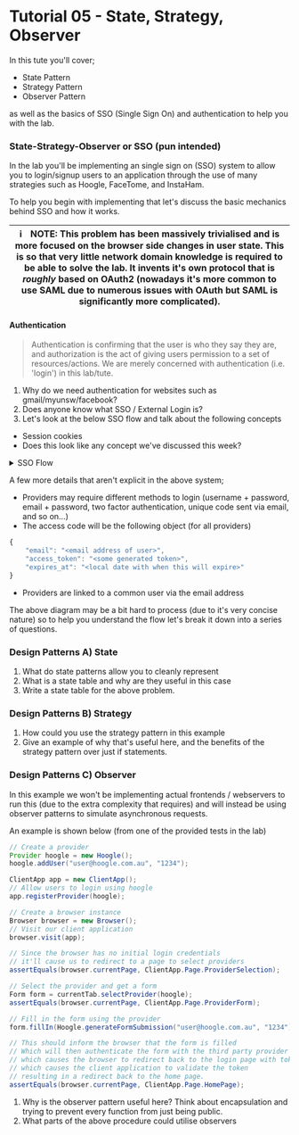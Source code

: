 # Tutorial 05 - State, Strategy, Observer

In this tute you'll cover;
- State Pattern
- Strategy Pattern
- Observer Pattern

as well as the basics of SSO (Single Sign On) and authentication to help you with the lab.

### State-Strategy-Observer or SSO (pun intended)

In the lab you'll be implementing an single sign on (SSO) system to allow you to login/signup users to an application through the use of many strategies such as Hoogle, FaceTome, and InstaHam.

To help you begin with implementing that let's discuss the basic mechanics behind SSO and how it works.

| :information_source:  NOTE: This problem has been massively trivialised and is more focused on the browser side changes in user state.  This is so that very little network domain knowledge is required to be able to solve the lab.  It invents it's own protocol that is *roughly* based on OAuth2 (nowadays it's more common to use SAML due to numerous issues with OAuth but SAML is significantly more complicated). |
| --- |

#### Authentication

> Authentication is confirming that the user is who they say they are, and authorization is the act of giving users permission to a set of resources/actions.  We are merely concerned with authentication (i.e. 'login') in this lab/tute.

1. Why do we need authentication for websites such as gmail/myunsw/facebook?
2. Does anyone know what SSO / External Login is?
3. Let's look at the below SSO flow and talk about the following concepts
  - Session cookies
  - Does this look like any concept we've discussed this week?

<details>
    <summary>SSO Flow</summary>

```mermaid
sequenceDiagram
    actor User as Browser (User)
    participant App as Client App
    User->>App: Visit Website
    alt has credentials
    App->>User: Redirect to home page (done)
    else invalid credentials
    App->>User: Redirect to login
    User-->>+Provider: Decide on provider and login
    Provider->>-User: Redirect to application with access token
    User->>+App: Redirect with access token
    App->>+Provider: Validate access token
    Provider->>-App: Access token status
    alt access token valid
    alt user exists under provider
    else user doesn't exist at all
    App->>User: Registration form for user details
    User->>App: Registration details
    App->>App: Create user and link provider
    else user exists but not under provider
    App->>App: Link user to provider
    alt user is locked
    App->>App: Unlock user
    end
    end
    App->>App: Convert access token
    App->>-User: Redirect to home page (done)
    else Acess token invalid
    App->>User: Error page due to invalid login
    end
    end
```

</details>

A few more details that aren't explicit in the above system;
- Providers may require different methods to login (username + password, email + password, two factor authentication, unique code sent via email, and so on...)
- The access code will be the following object (for all providers)

```javascript
{
    "email": "<email address of user>",
    "access_token": "<some generated token>",
    "expires_at": "<local date with when this will expire>"
}
```

- Providers are linked to a common user via the email address

The above diagram may be a bit hard to process (due to it's very concise nature) so to help you understand the flow let's break it down into a series of questions.

### Design Patterns A) State

1. What do state patterns allow you to cleanly represent
2. What is a state table and why are they useful in this case
3. Write a state table for the above problem.

### Design Patterns B) Strategy

1. How could you use the strategy pattern in this example
2. Give an example of why that's useful here, and the benefits of the strategy pattern over just if statements.

### Design Patterns C) Observer

In this example we won't be implementing actual frontends / webservers to run this (due to the extra complexity that requires) and will instead be using observer patterns to simulate asynchronous requests.

An example is shown below (from one of the provided tests in the lab)

```java
// Create a provider
Provider hoogle = new Hoogle();
hoogle.addUser("user@hoogle.com.au", "1234");

ClientApp app = new ClientApp();
// Allow users to login using hoogle
app.registerProvider(hoogle);

// Create a browser instance
Browser browser = new Browser();
// Visit our client application
browser.visit(app);

// Since the browser has no initial login credentials
// it'll cause us to redirect to a page to select providers
assertEquals(browser.currentPage, ClientApp.Page.ProviderSelection);

// Select the provider and get a form
Form form = currentTab.selectProvider(hoogle);
assertEquals(browser.currentPage, ClientApp.Page.ProviderForm);

// Fill in the form using the provider
form.fillIn(Hoogle.generateFormSubmission("user@hoogle.com.au", "1234"));

// This should inform the browser that the form is filled
// Which will then authenticate the form with the third party provider
// which causes the browser to redirect back to the login page with token
// which causes the client application to validate the token
// resulting in a redirect back to the home page.
assertEquals(browser.currentPage, ClientApp.Page.HomePage);
```

1. Why is the observer pattern useful here?  Think about encapsulation and trying to prevent every function from just being public.
2. What parts of the above procedure could utilise observers
